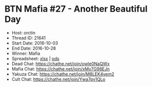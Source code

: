 # BTN Mafia #27 - Another Beautiful Day

* Host: orctin
* Thread ID: 21641
* Start Date: 2016-10-03
* End Date: 2016-10-28
* Winner: Mafia
* Spreadsheet: [xlsx](../../../../raw/main/btn/27/spreadsheet.xlsx) | [ods](../../../../raw/main/btn/27/spreadsheet.ods)
* Dead Chat: https://chathe.net/join/owle0NaQWx
* Mafia Chat: https://chathe.net/join/xMv7G98EJn
* Yakuza Chat: https://chathe.net/join/M8LEK4vem2
* Cult Chat: https://chathe.net/join/Ywa7py1QLo
